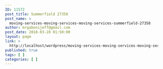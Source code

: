 ```yaml
---
ID: 11572
post_title: Summerfield 27358
post_name: >
  moving-services-moving-services-moving-services-summerfield-27358
author: mrgabonijeff@gmail.com
post_date: 2018-03-28 01:50:00
layout: page
link: >
  http://localhost/wordpress/moving-services-moving-services-moving-services-summerfield-27358/
published: true
tags: [ ]
categories: [ ]
---
```


